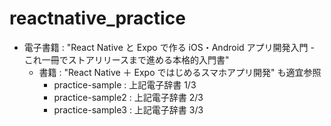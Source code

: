 # reactnative_practice

- 電子書籍 : "React Native と Expo で作る iOS・Android アプリ開発入門 - これ一冊でストアリリースまで進める本格的入門書"
  - 書籍 : "React Native ＋ Expo ではじめるスマホアプリ開発" も適宜参照
    - practice-sample : 上記電子辞書 1/3
    - practice-sample2 : 上記電子辞書 2/3
    - practice-sample3 : 上記電子辞書 3/3
